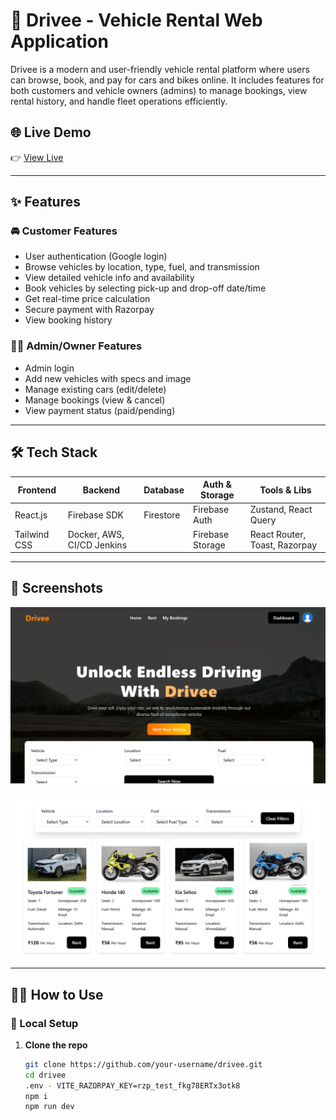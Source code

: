 # 🚗 Drivee - Vehicle Rental Web Application

Drivee is a modern and user-friendly vehicle rental platform where users can browse, book, and pay for cars and bikes online. It includes features for both customers and vehicle owners (admins) to manage bookings, view rental history, and handle fleet operations efficiently.

## 🌐 Live Demo

👉 [View Live](https://drivee-azure.vercel.app)

---



## ✨ Features

### 🚘 Customer Features
- User authentication (Google login)
- Browse vehicles by location, type, fuel, and transmission
- View detailed vehicle info and availability
- Book vehicles by selecting pick-up and drop-off date/time
- Get real-time price calculation
- Secure payment with Razorpay
- View booking history

### 🧑‍💼 Admin/Owner Features
- Admin login
- Add new vehicles with specs and image
- Manage existing cars (edit/delete)
- Manage bookings (view & cancel)
- View payment status (paid/pending)

---

## 🛠 Tech Stack

| Frontend       | Backend         | Database        | Auth & Storage     | Tools & Libs               |
|----------------|-----------------|-----------------|--------------------|----------------------------|
| React.js       | Firebase SDK    | Firestore       | Firebase Auth      | Zustand, React Query       |
| Tailwind CSS   | Docker, AWS, CI/CD Jenkins |                 | Firebase Storage   | React Router, Toast, Razorpay |

---

## 📸 Screenshots


![Login Page](https://raw.githubusercontent.com/AA7696/rentals/main/public/screenshots/Screenshot%202025-09-15%20233630.png)



![Vehicle Listing](https://raw.githubusercontent.com/AA7696/rentals/main/public/screenshots/Screenshot%202025-09-15%20233654.png)

---

## 🧑‍💻 How to Use

### 🔧 Local Setup

1. **Clone the repo**
   ```bash
   git clone https://github.com/your-username/drivee.git
   cd drivee
   .env - VITE_RAZORPAY_KEY=rzp_test_fkg78ERTx3otk8
   npm i
   npm run dev
   
